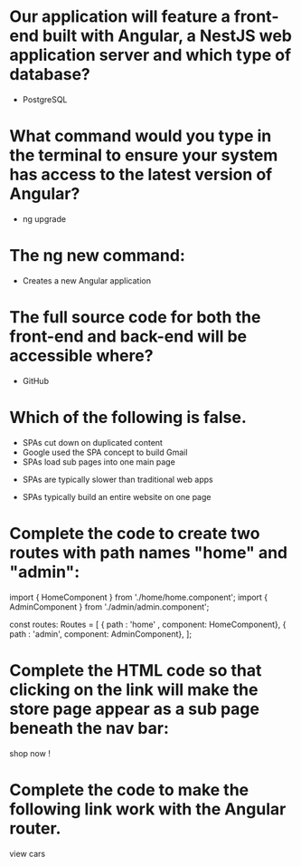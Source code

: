 # Our application will feature a front-end built with Angular, a NestJS web application server and which type of database?
- PostgreSQL

# What command would you type in the terminal to ensure your system has access to the latest version of Angular?
- ng upgrade

# The ng new command:
- Creates a new Angular application

# The full source code for both the front-end and back-end will be accessible where?
- GitHub

# Which of the following is false.
- SPAs cut down on duplicated content
- Google used the SPA concept to build Gmail
- SPAs load sub pages into one main page
* SPAs are typically slower than traditional web apps
- SPAs typically build an entire website on one page

# Complete the code to create two routes with path names "home" and "admin":
import { HomeComponent } from './home/home.component';
import { AdminComponent } from './admin/admin.component';

const routes: Routes = [
  { path : 'home' ,
   component: HomeComponent},
  { path : 'admin',
   component: AdminComponent},
];

# Complete the HTML code so that clicking on the link will make the store page appear as a sub page beneath the nav bar: 

<div> 
  <a routerLink ="store">shop now ! </a> 
</div>
<router-outlet></router-outlet>

# Complete the code to make the following link work with the Angular router.
<a routerLink= "cars">  view cars </a>